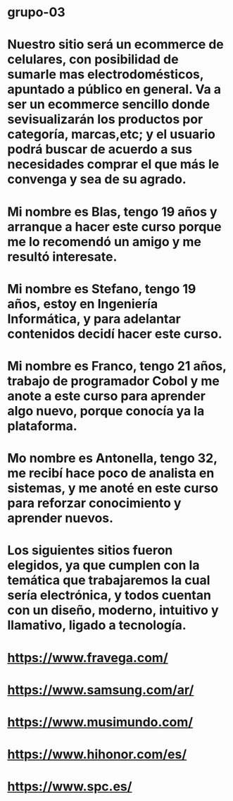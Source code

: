 # grupo-03
<!-- //2. Definir la temática del Market Place
¿Qué productos o servicios brindará nuestro sitio? ¿Quién será nuestra audiencia
objetivo? ¿Cómo ajustaremos nuestra oferta a ese público?
Entregable: Crear archivo README.md en el repositiorio con:
● Una breve descripción de la oferta de productos y/o servicios ofrecidos por su
sitio. También agregar una breve descripción del público al que apunta el sitio.
● Una breve descripción de los integrantes del equipo. -->


# Nuestro sitio será un ecommerce de celulares, con posibilidad de sumarle mas electrodomésticos, apuntado a público en general. Va a ser un ecommerce sencillo donde sevisualizarán los productos por categoría, marcas,etc; y el usuario podrá buscar de acuerdo a sus necesidades comprar el que más le convenga y sea de su agrado.

# Mi nombre es Blas, tengo 19 años y arranque a hacer este curso porque me lo recomendó un amigo y me resultó interesate.
# Mi nombre es Stefano, tengo 19 años, estoy en Ingeniería Informática, y para adelantar contenidos decidí hacer este curso.
# Mi nombre es Franco, tengo 21 años, trabajo de programador Cobol y me anote a este curso para aprender algo nuevo, porque conocía ya la plataforma.
# Mo nombre es Antonella, tengo 32, me recibí hace poco de analista en sistemas, y me anoté en este curso para reforzar conocimiento y aprender nuevos.

<!-- 3. Buscar inspiración en referentes del mercado
Pablo Picasso dijo alguna vez: “Los grandes artistas copian, los genios roban”. Sea cual
sea la idea que tengan para su sitio, es muy posible que haya en Internet muy buenos
referentes de donde inspirarse y tomar ideas.

Deberán realizar una búsqueda de sitios similares, relacionados o que sean de interés:
● Por los productos o servicios que ofrecen.
● Por los clientes a los que apuntan.
● Por la estética que presentan.
● Por las funcionalidades implementadas.
Entregable: En el README.md agregar un listado de al menos 5 sitios de referencia
indicando brevemente por qué fueron elegidos. -->

# Los siguientes sitios fueron elegidos, ya que cumplen con la temática que trabajaremos la cual sería electrónica, y todos cuentan con un diseño, moderno, intuitivo y llamativo, ligado a tecnología.

# https://www.fravega.com/
# https://www.samsung.com/ar/
# https://www.musimundo.com/
# https://www.hihonor.com/es/
# https://www.spc.es/


